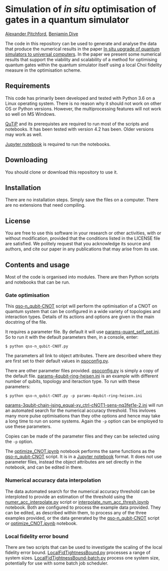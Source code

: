 Simulation of *in situ* optimisation of gates in a quantum simulator
====================================================================
[Alexander Pitchford](http://github.com/ajgpitch), [Benjamin Dive](mailto:benjamindive@gmail.com)

The code in this repository can be used to generate and analyse the data that produce the numerical results in the paper 
[In situ upgrade of quantum simulators to universal computers](https://arxiv.org/abs/1701.01723). 
In the paper we present some numerical results that support the viability and scalability of a method for optimising quantum gates within the quantum simulator itself using a local Choi fidelity measure in the optimisation scheme.

Requirements
------------
This code has primarily been developed and tested with Python 3.6 on a Linux operating system. There is no reason why it should not work on other OS or Python versions. However, the multiprocessing features will not work so well on MS Windows.

[QuTiP](qutip.org) and its prerequistes are required to run most of the scripts and notebooks. It has been tested with version 4.2 has been. Older versions may work as well.

[Jupyter notebook](jupyter.org) is required to run the notebooks.

Downloading
-----------
You should clone or download this repository to use it.

Installation
------------
There are no installation steps. Simply save the files on a computer. There are no extensions that need compiling.

License
-------
You are free to use this software in your research or other activities, with or without modification, provided that the conditions listed in the LICENSE file are satisfied.
We politely request that you acknowledge its source and authors, and cite our paper in any publications that may arise from its use.

Contents and usage
------------------
Most of the code is organised into modules. There are then Python scripts and notebooks that can be run.

### Gate optimisation

This [qso-n_qubit-CNOT](qso-n_qubit-CNOT.py) script will perform the optimisation of a CNOT on quantum system that can be configured in a wide variety of topologies and interaction types. Details of its actions and options are given in the main docstring of the file.

It requires a parameter file. By default it will use [params-quant_self_opt.ini](params-quant_self_opt.ini). So to run it with the default parameters then, in a console, enter:

```
$ python qso-n_qubit-CNOT.py 
```

The parameters all link to object attributes. There are described where they are first set to their default values in [qsoconfig.py](qsoconfig.py).

There are other parameter files provided. [qsoconfig.py](qsoconfig.py) is simply a copy of the default file. [params-4qubit-ring-heisen.ini](params-4qubit-ring-heisen.ini) is an example with different number of qubits, topology and iteraction type. To run with these parameters:

```
$ python qso-n_qubit-CNOT.py -p params-4qubit-ring-heisen.ini
```

[params-3qubit-chain-ising_equal-xy_ctrl-cNOT1-sens-nq3fet1e-2.ini](params-3qubit-chain-ising_equal-xy_ctrl-cNOT1-sens-nq3fet1e-2.ini) will run an automated search for the numerical accuracy threshold. This invloves many more pulse optimisations than they othe options and hence may take a long time to run on some systems. Again the `-p` option can be employed to use these parameters.

Copies can be made of the parameter files and they can be selected using the `-p` option.

The [optimize_CNOT.ipynb](optimize_CNOT.ipynb) notebook performs the same functions as the [qso-n_qubit-CNOT](qso-n_qubit-CNOT.py) script. It is in a [Jupyter notebook](jupyter.org) format. It does not use parameter files, instead the object attributes are set directly in the notebook, and can be edited in there.

### Numerical accuracy data interpolation

The data automated search for the numerical accuracy threshold can be interploted to provide an estimation of the threshold using the [numer_acc_interpolate.py](numer_acc_interpolate.py) script or [interpolate_num_acc_thresh.ipynb](interpolate_num_acc_thresh.ipynb) notebook. Both are configured to process the example data provided. They can be edited, as described within them, to process any of the three examples provided, or the data generated by the [qso-n_qubit-CNOT](qso-n_qubit-CNOT.py) script or [optimize_CNOT.ipynb](optimize_CNOT.ipynb) notebook.

### Local fidelity error bound

There are two scripts that can be used to investigate the scaling of the local fidelity error bound. [LocalFidTightnessBound.py](LocalFidTightnessBound.py) processes a range of system sizes. [LocalFidTightnessBound-batch.py](LocalFidTightnessBound-batch.py) process one system size, potentially for use with some batch job scheduler.
